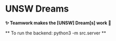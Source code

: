 # UNSW Dreams

 **✨ Teamwork makes the [UNSW] Dream[s] work 🌈**

** To run the backend: python3 -m src.server **
